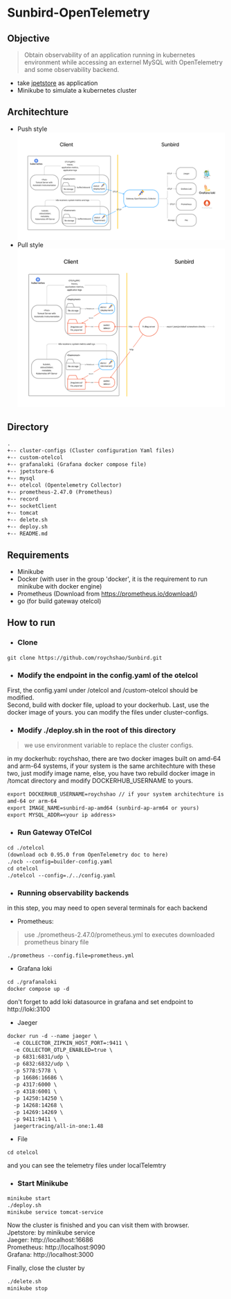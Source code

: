 # Sunbird-OpenTelemetry

## Objective
> Obtain observability of an application running in kubernetes environment while accessing an externel MySQL with OpenTelemetry and some observability backend.

- take <a href="https://github.com/mybatis/jpetstore-6">jpetstore</a> as application
- Minikube to simulate a kubernetes cluster

## Architechture
* Push style
![Push style architechture](./record/Sunbird-OpenTelemetry-push.png)
* Pull style
![Pull style architechture](./record/Sunbird-Opentelemetry-pull.png)

## Directory
```
.
+-- cluster-configs (Cluster configuration Yaml files)
+-- custom-otelcol
+-- grafanaloki (Grafana docker compose file)
+-- jpetstore-6
+-- mysql
+-- otelcol (Opentelemetry Collector)
+-- prometheus-2.47.0 (Prometheus)
+-- record
+-- socketClient
+-- tomcat
+-- delete.sh
+-- deploy.sh
+-- README.md
```

## Requirements
- Minikube
- Docker (with user in the group 'docker', it is the requirement to run minikube with docker engine)
- Prometheus (Download from https://prometheus.io/download/)
- go (for build gateway otelcol)

## How to run

- ### Clone
```
git clone https://github.com/roychshao/Sunbird.git
```

- ### Modify the endpoint in the config.yaml of the otelcol
First, the config.yaml under /otelcol and /custom-otelcol should be modified.  
Second, build with docker file, upload to your dockerhub.
Last, use the docker image of yours. you can modify the files under cluster-configs.

- ### Modify ./deploy.sh in the root of this directory
> we use environment variable to replace the cluster configs.

in my dockerhub: roychshao, there are two docker images built on amd-64 and arm-64 systems, if your system is the same architechture with these two, just modify image name, else, you have two rebuild docker image in /tomcat directory and modify DOCKERHUB_USERNAME to yours.
```
export DOCKERHUB_USERNAME=roychshao // if your system architechture is amd-64 or arm-64
export IMAGE_NAME=sunbird-ap-amd64 (sunbird-ap-arm64 or yours)
export MYSQL_ADDR=<your ip address>
```


- ### Run Gateway OTelCol
```
cd ./otelcol
(download ocb 0.95.0 from OpenTelemetry doc to here)
./ocb --config=builder-config.yaml
cd otelcol
./otelcol --config=./../config.yaml
```

- ### Running observability backends
in this step, you may need to open several terminals for each backend

- Prometheus:  
> use ./prometheus-2.47.0/prometheus.yml to executes downloaded prometheus binary file
```
./prometheus --config.file=prometheus.yml
```

- Grafana loki
```
cd ./grafanaloki
docker compose up -d
```
don't forget to add loki datasource in grafana and set endpoint to http://loki:3100

- Jaeger
```
docker run -d --name jaeger \
  -e COLLECTOR_ZIPKIN_HOST_PORT=:9411 \
  -e COLLECTOR_OTLP_ENABLED=true \
  -p 6831:6831/udp \
  -p 6832:6832/udp \
  -p 5778:5778 \
  -p 16686:16686 \
  -p 4317:6000 \
  -p 4318:6001 \
  -p 14250:14250 \
  -p 14268:14268 \
  -p 14269:14269 \
  -p 9411:9411 \
  jaegertracing/all-in-one:1.48
```
- File
```
cd otelcol
```
and you can see the telemetry files under localTelemtry

- ### Start Minikube
```
minikube start
./deploy.sh
minikube service tomcat-service
```

Now the cluster is finished and you can visit them with browser.  
Jpetstore: by minikube service  
Jaeger: http://localhost:16686  
Prometheus: http://localhost:9090  
Grafana: http://localhost:3000  

Finally, close the cluster by
```
./delete.sh
minikube stop
```

